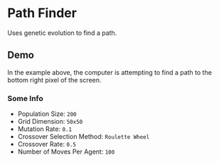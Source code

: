 # Path Finder
Uses genetic evolution to find a path.

## Demo

[//]: <img src="https://davidbrewster.xyz/path_finder/o_path_finder.gif" width=600 height=600 />

In the example above, the computer is attempting to find a path to the bottom right pixel of the screen.

### Some Info
  * Population Size: `200`
  * Grid Dimension: `50x50`
  * Mutation Rate: `0.1`
  * Crossover Selection Method: `Roulette Wheel`
  * Crossover Rate: `0.5`
  * Number of Moves Per Agent: `100`
